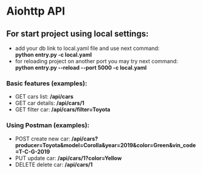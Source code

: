 # Aiohttp API

## For start project using local settings:
- add your db link to local.yaml file and use next command:<br />
**python entry.py -c local.yaml**
- for reloading project on another port you may try next command:
**python entry.py --reload --port 5000 -c local.yaml**

### Basic features (examples):
- GET cars list: **/api/cars**<br />
- GET car details: **/api/cars/1**<br />
- GET filter car: **/api/cars/filter=Toyota**

### Using Postman (examples):
- POST create new car: **/api/cars?producer=Toyota&model=Corolla&year=2019&color=Green&vin_code=T-C-G-2019**<br />
- PUT update car: **/api/cars/1?color=Yellow**
- DELETE delete car: **/api/cars/1**